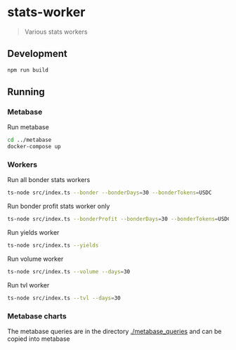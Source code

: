 # stats-worker

> Various stats workers

## Development

```sh
npm run build
```

## Running

### Metabase

Run metabase

```sh
cd ../metabase
docker-compose up
```

### Workers

Run all bonder stats workers

```sh
ts-node src/index.ts --bonder --bonderDays=30 --bonderTokens=USDC
```

Run bonder profit stats worker only

```sh
ts-node src/index.ts --bonderProfit --bonderDays=30 --bonderTokens=USDC
```

Run yields worker

```sh
ts-node src/index.ts --yields
```

Run volume worker

```sh
ts-node src/index.ts --volume --days=30
```

Run tvl worker

```sh
ts-node src/index.ts --tvl --days=30
```

### Metabase charts

The metabase queries are in the directory [./metabase_queries](./metabase_queries) and can be copied into metabase
